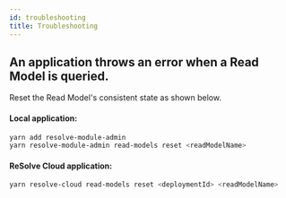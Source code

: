 ```yaml
---
id: troubleshooting
title: Troubleshooting
---
```


## An application throws an error when a Read Model is queried.

Reset the Read Model's consistent state as shown below.

#### Local application:

```bash
yarn add resolve-module-admin
yarn resolve-module-admin read-models reset <readModelName>
```

#### ReSolve Cloud application:

```bash
yarn resolve-cloud read-models reset <deploymentId> <readModelName>
```